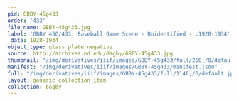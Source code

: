 ```yaml
---
pid: GBBY-45g433
order: '433'
file_name: GBBY-45g433.jpg
label: 'GBBY 45G/433: Baseball Game Scene - Unidentified - c1928-1934'
_date: 1928-1934
object_type: glass plate negative
source: http://archives.nd.edu/Bagby/GBBY-45g433.jpg
thumbnail: "/img/derivatives/iiif/images/GBBY-45g433/full/250,/0/default.jpg"
manifest: "/img/derivatives/iiif/images/GBBY-45g433/manifest.json"
full: "/img/derivatives/iiif/images/GBBY-45g433/full/1140,/0/default.jpg"
layout: generic_collection_item
collection: bagby
---
```

